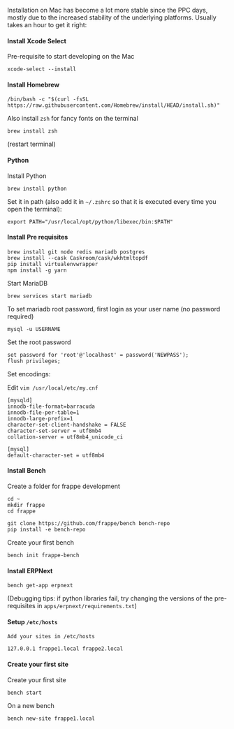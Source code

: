 Installation on Mac has become a lot more stable since the PPC days, mostly due to the increased stability of the underlying platforms. Usually takes an hour to get it right:

#### Install Xcode Select

Pre-requisite to start developing on the Mac

```
xcode-select --install
```

#### Install Homebrew

```
/bin/bash -c "$(curl -fsSL https://raw.githubusercontent.com/Homebrew/install/HEAD/install.sh)"
```

Also install `zsh` for fancy fonts on the terminal

```
brew install zsh
```

(restart terminal)

#### Python

Install Python

```
brew install python
```

Set it in path (also add it in `~/.zshrc` so that it is executed every time you open the terminal):

```
export PATH="/usr/local/opt/python/libexec/bin:$PATH"
```

#### Install Pre requisites

```
brew install git node redis mariadb postgres
brew install --cask Caskroom/cask/wkhtmltopdf
pip install virtualenvwrapper
npm install -g yarn
```

Start MariaDB

```
brew services start mariadb
```

To set mariadb root password, first login as your user name (no password required)

```
mysql -u USERNAME
```

Set the root password

```
set password for 'root'@'localhost' = password('NEWPASS');
flush privileges;
```

Set encodings:

Edit `vim /usr/local/etc/my.cnf`

```
[mysqld]
innodb-file-format=barracuda
innodb-file-per-table=1
innodb-large-prefix=1
character-set-client-handshake = FALSE
character-set-server = utf8mb4
collation-server = utf8mb4_unicode_ci

[mysql]
default-character-set = utf8mb4
```

#### Install Bench

Create a folder for frappe development

```
cd ~
mkdir frappe
cd frappe
```

```
git clone https://github.com/frappe/bench bench-repo
pip install -e bench-repo
```

Create your first bench

```
bench init frappe-bench
```

#### Install ERPNext

```
bench get-app erpnext
```

(Debugging tips: if python libraries fail, try changing the versions of the pre-requisites in `apps/erpnext/requirements.txt`)

#### Setup `/etc/hosts`

```
Add your sites in /etc/hosts

127.0.0.1 frappe1.local frappe2.local
```

#### Create your first site

Create your first site

```
bench start
```

On a new bench

```
bench new-site frappe1.local
```
